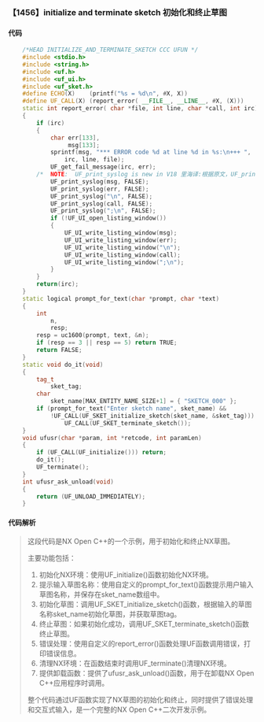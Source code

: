 ### 【1456】initialize and terminate sketch 初始化和终止草图

#### 代码

```cpp
    /*HEAD INITIALIZE_AND_TERMINATE_SKETCH CCC UFUN */  
    #include <stdio.h>  
    #include <string.h>  
    #include <uf.h>  
    #include <uf_ui.h>  
    #include <uf_sket.h>  
    #define ECHO(X)    (printf("%s = %d\n", #X, X))  
    #define UF_CALL(X) (report_error( __FILE__, __LINE__, #X, (X)))  
    static int report_error( char *file, int line, char *call, int irc)  
    {  
        if (irc)  
        {  
            char err[133],  
                 msg[133];  
            sprintf(msg, "*** ERROR code %d at line %d in %s:\n+++ ",  
                irc, line, file);  
            UF_get_fail_message(irc, err);  
        /*  NOTE:  UF_print_syslog is new in V18 里海译:根据原文，UF_print_syslog是V18版本中新增的功能。 */  
            UF_print_syslog(msg, FALSE);  
            UF_print_syslog(err, FALSE);  
            UF_print_syslog("\n", FALSE);  
            UF_print_syslog(call, FALSE);  
            UF_print_syslog(";\n", FALSE);  
            if (!UF_UI_open_listing_window())  
            {  
                UF_UI_write_listing_window(msg);  
                UF_UI_write_listing_window(err);  
                UF_UI_write_listing_window("\n");  
                UF_UI_write_listing_window(call);  
                UF_UI_write_listing_window(";\n");  
            }  
        }  
        return(irc);  
    }  
    static logical prompt_for_text(char *prompt, char *text)  
    {  
        int  
            n,  
            resp;  
        resp = uc1600(prompt, text, &n);  
        if (resp == 3 || resp == 5) return TRUE;  
        return FALSE;  
    }  
    static void do_it(void)  
    {  
        tag_t  
            sket_tag;  
        char  
            sket_name[MAX_ENTITY_NAME_SIZE+1] = { "SKETCH_000" };  
        if (prompt_for_text("Enter sketch name", sket_name) &&  
            !UF_CALL(UF_SKET_initialize_sketch(sket_name, &sket_tag)))  
                UF_CALL(UF_SKET_terminate_sketch());  
    }  
    void ufusr(char *param, int *retcode, int paramLen)  
    {  
        if (UF_CALL(UF_initialize())) return;  
        do_it();  
        UF_terminate();  
    }  
    int ufusr_ask_unload(void)  
    {  
        return (UF_UNLOAD_IMMEDIATELY);  
    }

```

#### 代码解析

> 这段代码是NX Open C++的一个示例，用于初始化和终止NX草图。
>
> 主要功能包括：
>
> 1. 初始化NX环境：使用UF_initialize()函数初始化NX环境。
> 2. 提示输入草图名称：使用自定义的prompt_for_text()函数提示用户输入草图名称，并保存在sket_name数组中。
> 3. 初始化草图：调用UF_SKET_initialize_sketch()函数，根据输入的草图名称sket_name初始化草图，并获取草图tag。
> 4. 终止草图：如果初始化成功，调用UF_SKET_terminate_sketch()函数终止草图。
> 5. 错误处理：使用自定义的report_error()函数处理UF函数调用错误，打印错误信息。
> 6. 清理NX环境：在函数结束时调用UF_terminate()清理NX环境。
> 7. 提供卸载函数：提供了ufusr_ask_unload()函数，用于在卸载NX Open C++应用程序时调用。
>
> 整个代码通过UF函数实现了NX草图的初始化和终止，同时提供了错误处理和交互式输入，是一个完整的NX Open C++二次开发示例。
>
